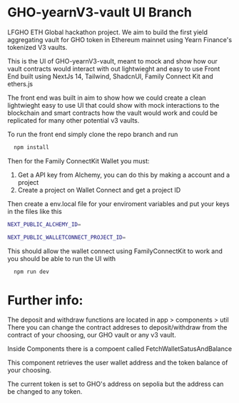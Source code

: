 # GHO-yearnV3-vault UI Branch
LFGHO ETH Global hackathon project. We aim to build the first yield aggregating vault for GHO token in Ethereum mainnet using Yearn Finance's tokenized V3 vaults. 

This is the UI of GHO-yearnV3-vault, meant to mock and show how our vault contracts would interact with out lightwieght and easy to use Front End built using NextJs 14, Tailwind, ShadcnUI, Family Connect Kit and ethers.js 


The front end was built in aim to show how we could create a clean lightwieght easy to use UI that could show with mock interactions to the blockchain and smart contracts how the vault would work and could be replicated for many other potential v3 vaults. 

To run the front end simply clone the repo branch and run 

```bash
  npm install
```

Then for the Family ConnectKit Wallet you must: 

1. Get a API key from Alchemy, you can do this by making a account and a project 
2. Create a project on Wallet Connect and get a project ID 

Then create a env.local file for your enviroment variables and put your keys in the files like this 

```bash
NEXT_PUBLIC_ALCHEMY_ID=

NEXT_PUBLIC_WALLETCONNECT_PROJECT_ID=
```
This should allow the wallet connect using FamilyConnectKit to work and you should be able to run the UI with 

```bash
  npm run dev
```
# Further info:
The deposit and withdraw functions are located in app > components > util 
There you can change the contract addreses to deposit/withdraw from the contract of your choosing, our GHO vault or any v3 vault. 

Inside Components there is a compoent called FetchWalletSatusAndBalance

This component retrieves the user wallet address and the token balance of your choosing. 

The current token is set to GHO's address on sepolia but the address can be changed to any token. 





